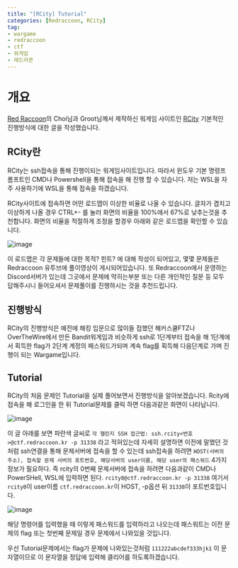 ```yaml
---
title: "[RCity] Tutorial"
categories: [Redraccoon, RCity]
tag:
- wargame
- redraccoon
- ctf
- 워게임
- 레드라쿤
---
```


# 개요
[Red Raccoon](https://www.youtube.com/@redraccooncorp)의 Choi님과 Groot님께서 제작하신 워게임 사이트인 [RCity](https://ctf.redraccoon.kr/) 기본적인 진행방식에 대한 글을 작성했습니다.


## RCity란
RCity는 ssh접속을 통해 진행이되는 워게임사이트입니다. 따라서 윈도우 기본 명령프롬프트인 CMD나 Powershell을 통해 접속을 해 진행 할 수 있습니다. 저는 WSL을 자주 사용하기에 WSL을 통해 접속을 하겠습니다.

RCity사이트에 접속하면 어떤 로드맵이 이상한 비율로 나올 수 있습니다. 글자가 겹치고 이상하게 나올 경우 CTRL+- 를 눌러 화면의 비율을 100%에서 67%로 낮추는것을 추천합니다. 화면의 비율을 적절하게 조정을 할경우 아래와 같은 로드맵을 확인할 수 있습니다.

![image](https://Jimin0605.github.io/assets/img/Redraccoon/RCity/2.png)


이 로드맵은 각 문제들에 대한 목적? 힌트? 에 대해 작성이 되어있고, 몇몇 문제들은 Redraccoon 유투브에 풀이영상이 게시되어있습니다. 또 Redraccoon에서 운영하는 Discord서버가 있는데 그곳에서 문제에 막히는부분 또는 다른 개인적인 질문 등 모두 답해주시니 들어오셔서 문제풀이를 진행하시는 것을 추천드립니다.


## 진행방식
RCity의 진행방식은 예전에 해킹 입문으로 많이들 접했던 해커스쿨FTZ나 OverTheWire에서 만든 Bandit워게임과 비슷하게 ssh로 1단계부터 접속을 해 1단계에서 획득한 flag가 2단계 계정의 패스워드가되며 계속 flag를 획득해 다음단계로 가며 진행이 되는 Wargame입니다.



## Tutorial
RCity의 처음 문제인 Tutorial을 실제 풀어보면서 진행방식을 알아보겠습니다. Rcity에 접속을 해 로그인을 한 뒤 Tutorial문제를 클릭 하면 다음과같은 화면이 나타납니다.

![image](https://Jimin0605.github.io/assets/img/Redraccoon/RCity/1.png)


이 글 아래를 보면 파란색 글씨로 `각 챌린지 SSH 접근법: ssh.rcity<번호>@ctf.redraccoon.kr -p 31338` 라고 적혀있는데 자세히 설명하면 이전에 말했던 것처럼 ssh연결을 통해 문제서버에 접속을 할 수 있는데 ssh접속을 하려면 `HOST(서버의 주소), 접속할 문제 서버의 포트번호, 해당서버의 user이름, 해당 user의 패스워드` 4가지 정보가 필요하다. 즉 rcity의 0번째 문제서버에 접속을 하려면 다음과같이 CMD나 PowerSHell, WSL에 입력하면 된다. `rcity0@ctf.redraccoon.kr -p 31338` 여기서 `rcity0`이 user이름 `ctf.redraccoon.kr`이 HOST, -p옵션 뒤 `31338`이 포트번호입니다.

![image](https://Jimin0605.github.io/assets/img/Redraccoon/RCity/3.png)

해당 명령어를 입력했을 때 이렇게 패스워드를 입력하라고 나오는데 패스워트는 이전 문제의 flag 또는 첫번째 문제일 경우 문제에서 나와있을 것입니다.


우선 Tutorial문제에서는 flag가 문제에 나와있는것처럼 `111222abcdef333hjk1` 이 문자열이므로 이 문자열을 정답에 입력해 클리어를 하도록하겠습니다.








